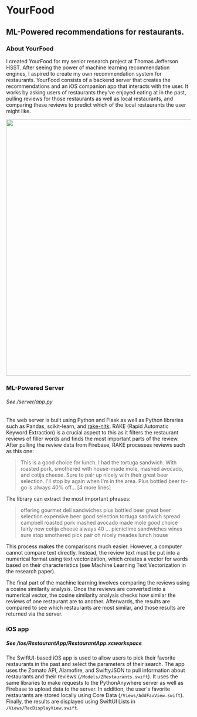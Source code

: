 # YourFood

## ML-Powered recommendations for restaurants.

### About YourFood

I created YourFood for my senior research project at Thomas Jefferson HSST. After seeing the power of machine learning recommendation engines, I aspired to create my own recommendation system for restaurants. YourFood consists of a backend server that creates the recommendations and an iOS companion app that interacts with the user. It works by asking users of restaurants they've enjoyed eating at in the past, pulling reviews for those restaurants as well as local restaurants, and comparing these reviews to predict which of the local restaurants the user might like.

<div align="center">
  <img src="https://pranavwadhwa.com/img/yourfood.43457464.png" width="700px;"/>
</div>

### ML-Powered Server

###### See /server/app.py

The web server is built using Python and Flask as well as Python libraries such as Pandas, scikit-learn, and [rake-nltk](https://pypi.org/project/rake-nltk/). RAKE (Rapid Automatic Keyword Extraction) is a crucial aspect to this as it filters the restaurant reviews of filler words and finds the most important parts of the review. After pulling the review data from Firebase, RAKE processes reviews such as this one:

> This is a good choice for lunch. I had the tortuga sandwich. With roasted pork, smothered with house-made mole, mashed avocado, and cotija cheese. Sure to pair up nicely with their great beer selection. I'll stop by again when I'm in the area. Plus bottled beer to-go is always 40% off... [4 more lines]

The library can extract the most important phrases:

> offering gourmet deli sandwiches plus bottled beer great beer selection expensive beer good selection tortuga sandwich spread campbell roasted pork mashed avocado made mole good choice fairly new cotija cheese always 40 ... picnictime sandwiches wines sure stop smothered pick pair oh nicely meades lunch house

This process makes the comparisons much easier. However, a computer cannot compare text directly. Instead, the review text must be put into a numerical format using text vectorization, which creates a vector for words based on their characteristics (see Machine Learning Text Vectorization in the research paper). 

The final part of the machine learning involves comparing the reviews using a cosine similarity analysis. Once the reviews are converted into a numerical vector, the cosine similarity analysis checks how similar the reviews of one restaurant are to another. Afterwards, the results are compared to see which restaurants are most similar, and those results are returned via the server.

### iOS app

##### See /ios/RestaurantApp/RestaurantApp.xcworkspace

The SwiftUI-based iOS app is used to allow users to pick their favorite restaurants in the past and select the parameters of their search. The app uses the Zomato API, Alamofire, and SwiftyJSON to pull information about restaurants and their reviews (`/Models/ZRestaurants.swift`). It uses the same libraries to make requests to the PythonAnywhere server as well as Firebase to upload data to the server. In addition, the user's favorite restaurants are stored locally using Core Data (`/Views/AddFavView.swift`). Finally, the results are displayed using SwiftUI Lists in `/Views/RecDisplayView.swift`.
